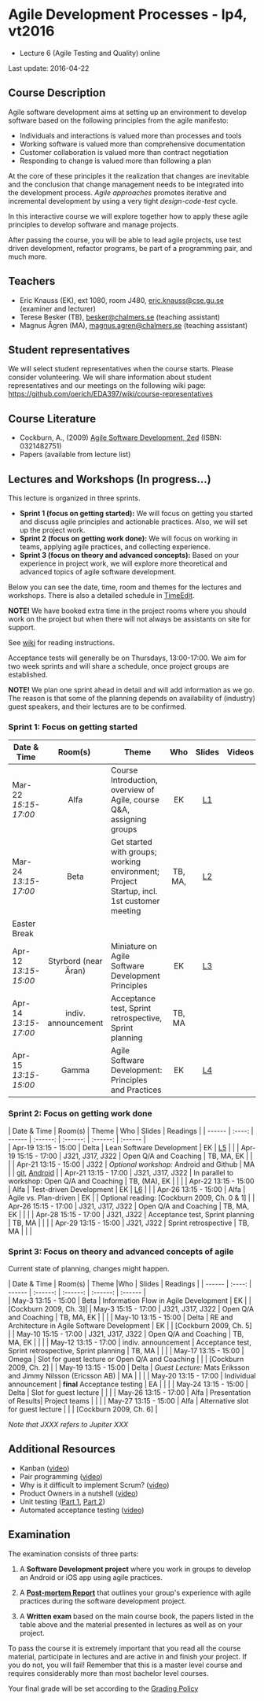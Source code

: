 # Agile Development Processes - lp4, vt2016

- Lecture 6 (Agile Testing and Quality) online

Last update: 2016-04-22

## Course Description
Agile software development aims at setting up an environment to develop software based on the following principles from the agile manifesto:

- Individuals and interactions is valued more than processes and tools
- Working software is valued more than comprehensive documentation
- Customer collaboration is valued more than contract negotiation
- Responding to change is valued more than following a plan

At the core of these principles it the realization that changes are inevitable and the conclusion that change management needs to be integrated into the development process. *Agile approaches* promotes iterative and incremental development by using a very tight *design-code-test* cycle.

In this interactive course we will explore together how to apply these agile principles to develop software and manage projects.

After passing the course, you will be able to lead agile projects, use test driven development, refactor programs, be part of a programming pair, and much more.

## Teachers

- Eric Knauss (EK), ext 1080, room J480, eric.knauss@cse.gu.se (examiner and lecturer)
- Terese Besker (TB), besker@chalmers.se (teaching assistant)
- Magnus Ågren (MA), magnus.agren@chalmers.se (teaching assistant)

## Student representatives

We will select student representatives when the course starts. Please consider volunteering. We will share information about student representatives and our meetings on the following wiki page:
https://github.com/oerich/EDA397/wiki/course-representatives

## Course Literature

- Cockburn, A., (2009) [Agile Software Development, 2ed](http://www.amazon.com/Agile-Software-Development-Cooperative-Game/dp/0321482751/ref=sr_1_3?ie=UTF8&qid=1300358686&sr=8-3) (ISBN: 0321482751)
- Papers (available from lecture list)

## Lectures and Workshops (In progress…)

This lecture is organized in three sprints.

- **Sprint 1 (focus on getting started):** We will focus on getting you started and discuss agile principles and actionable practices. Also, we will set up the project work.
- **Sprint 2 (focus on getting work done):** We will focus on working in teams, applying agile practices, and collecting experience.
- **Sprint 3 (focus on theory and advanced concepts):** Based on your experience in project work, we will explore more theoretical and advanced topics of agile software development.

Below you can see the date, time, room and themes for the lectures and workshops. There is also a detailed schedule in [TimeEdit].

**NOTE!** We have booked extra time in the project rooms where you should work on the project but when there will not always be assistants on site for support.

See [wiki](https://github.com/oerich/EDA397/wiki/Reading-Instructions) for reading instructions.

Acceptance tests will generally be on Thursdays, 13:00-17:00. We aim for two week sprints and will share a schedule, once project groups are established.

**NOTE!** We plan one sprint ahead in detail and will add information as we go. The reason is that some of the planning depends on availability of (industry) guest speakers, and their lectures are to be confirmed.

### Sprint 1: Focus on getting started

| Date & Time | Room(s) | Theme |Who | Slides | Videos | Readings |
|  ------	| :----:	| ------	| :------: | :------: | :------: | :------ |  
| Mar-22 *15:15-17:00* | Alfa | Course Introduction, overview of Agile, course Q&A, assigning groups | EK | [L1] | | [Cockburn2009, Ch. 4], [Cohen04] |  
| Mar-24 *13:15-17:00* | Beta | Get started with groups; working environment; Project Startup, incl. 1st customer meeting | TB, MA, | [L2] | | [Android][get started Android], [AndroidExamples] |
| Easter Break | |  | | | | | |
| Apr-12 *13:15-15:00* | Styrbord (near Äran) | Miniature on Agile Software Development Principles | EK | [L3] | | [Cockburn 2009, Appendix A] |
| Apr-14 *13:15-17:00* | indiv. announcement | Acceptance test, Sprint retrospective, Sprint planning | TB, MA |  | | |
| Apr-15 *13:15-15:00* | Gamma |  Agile Software Development: Principles and Practices | EK | [L4] | | [Schwaber95], [Scrum guide] |


### Sprint 2: Focus on getting work done

| Date & Time | Room(s) | Theme | Who | Slides | Readings |
|  ------	| :----:	| ------	| :------: | :------: | :------: | :------ |  
| Apr-19 13:15 - 15:00 | Delta | Lean Software Development | EK | [L5] | |
| Apr-19 15:15 - 17:00 | J321, J317, J322 | Open Q/A and Coaching | TB, MA, EK | | |
| Apr-21 13:15 - 15:00 | J322 | *Optional workshop:* Android and Github | MA | | [git][get started git], [Android][get started Android] |
| Apr-21 13:15 - 17:00 | J321, J317, J322 | In parallel to workshop: Open Q/A and Coaching | TB, (MA), EK | | |
| Apr-22 13:15 - 15:00 | Alfa | Test-driven Development | EK | [L6] | |
| Apr-26 13:15 - 15:00 | Alfa | Agile vs. Plan-driven | EK | | Optional reading: [Cockburn 2009, Ch. 0 & 1] |
| Apr-26 15:15 - 17:00 | J321, J317, J322 | Open Q/A and Coaching | TB, MA, EK | | |
| Apr-28 15:15 - 17:00 | J321, J322 | Acceptance test, Sprint planning | TB, MA | | |
| Apr-29 13:15 - 15:00 | J321, J322 | Sprint retrospective | TB, MA | | |

### Sprint 3: Focus on theory and advanced concepts of agile

Current state of planning, changes might happen.

| Date & Time | Room(s) | Theme |Who | Slides | Readings |
|  ------	| :----:	| ------	| :------: | :------: | :------: | :------ |  
| May-3 13:15 - 15:00 | Beta | Information Flow in Agile Development | EK | | [Cockburn 2009, Ch. 3]|
| May-3 15:15 - 17:00 | J321, J317, J322 | Open Q/A and Coaching | TB, MA, EK | | |
| May-10 13:15 - 15:00 | Delta | RE and Architecture in Agile Software Development | EK  | | [Cockburn 2009, Ch. 5] |
| May-10 15:15 - 17:00 | J321, J317, J322 | Open Q/A and Coaching | TB, MA, EK | | |
| May-12 13:15 - 17:00 | indiv. announcement | Acceptance test, Sprint retrospective, Sprint planning | TB, MA | |  |
| May-17 13:15 - 15:00 | Omega | Slot for guest lecture or Open Q/A and Coaching |   |  | [Cockburn 2009, Ch. 2] |
| May-19 13:15 - 15:00 | Delta | *Guest Lecture:* Mats Eriksson and Jimmy Nilsson  (Ericsson AB) | MA | | |
| May-20 13:15 - 17:00 | Individual announcement | **final** Acceptance testing | EA | | |
| May-24 13:15 - 15:00 | Delta | Slot for guest lecture | |  |
| May-26 13:15 - 17:00 | Alfa | Presentation of Results| Project teams | | |
| May-27 13:15 - 15:00 | Alfa | Alternative slot for guest lecture |  | | [Cockburn 2009, Ch. 6] |


*Note that JXXX refers to Jupiter XXX*

[TimeEdit]: https://se.timeedit.net/web/chalmers/db1/public/ri15YXQ2708Z59Qv3X0036Q6y6Y000965Y61Y5gQ7075763Z7.html
[AndroidExamples]: https://github.com/oerich/AndroidExamples
[get started Android]: https://github.com/oerich/EDA397/wiki/Getting-Started:-Android
[get started git]: https://github.com/oerich/EDA397/wiki/Getting-Started:-Git
[Cohen04]: https://github.com/oerich/EDA397/blob/master/Papers/cohen_2004_intro_to_agile_methods.pdf?raw=true
[Schwaber95]: https://github.com/oerich/EDA397/blob/master/Papers/schwaber_1995_scrum_dev_process.pdf?raw=true
[Scrum guide]: http://scrumguides.org/scrum-guide.html

[L1]: https://github.com/oerich/EDA397/blob/master/Slides/l1.pdf?raw=true
[L2]: https://github.com/oerich/EDA397/blob/master/Slides/l2.pdf?raw=true
[L3]: https://github.com/oerich/EDA397/blob/master/Slides/l3.pdf?raw=true
[L3t]: https://github.com/oerich/EDA397/blob/master/Slides/l3t.pdf?raw=true
[L4]: https://github.com/oerich/EDA397/blob/master/Slides/l4.pdf?raw=true
[L5]: https://github.com/oerich/EDA397/blob/master/Slides/l5.pdf?raw=true
[L6]: https://github.com/oerich/EDA397/blob/master/Slides/l6.pdf?raw=true
[L7]: https://github.com/oerich/EDA397/blob/master/Slides/l7.pdf?raw=true
[L8]: https://github.com/oerich/EDA397/blob/master/Slides/l8.pdf?raw=true
[L9]: https://github.com/oerich/EDA397/blob/master/Slides/l9.pdf?raw=true
[L10]: https://github.com/oerich/EDA397/blob/master/Slides/l10.pdf?raw=true
[product-vision]: https://github.com/oerich/EDA397/blob/master/Slides/product-vision.pdf?raw=true
[ScalingAgile]: https://github.com/oerich/EDA397/blob/master/Slides/Luvoe-ScalingAgile.pdf
[exam-discussion]: https://github.com/oerich/EDA397/blob/master/Exams/exam-examples-2014.pdf?raw=true

[V11]: https://s3-eu-west-1.amazonaws.com/course-mats/EDA397/eda397_1_1.mp4
[V12]: https://s3-eu-west-1.amazonaws.com/course-mats/EDA397/eda397_1_2.mp4
[V13]: https://s3-eu-west-1.amazonaws.com/course-mats/EDA397/eda397_1_3.mp4
[V21]: https://s3-eu-west-1.amazonaws.com/course-mats/EDA397/eda397_2_1.mp4
[V22]: https://s3-eu-west-1.amazonaws.com/course-mats/EDA397/eda397_2_2.mp4
[V31]: https://s3-eu-west-1.amazonaws.com/course-mats/EDA397/eda397_3_1.mp4
[V32]: https://s3-eu-west-1.amazonaws.com/course-mats/EDA397/eda397_3_2.mp4
[V41]: https://s3-eu-west-1.amazonaws.com/course-mats/EDA397/eda397_4_1.mov

[PV]: https://s3-eu-west-1.amazonaws.com/course-mats/EDA397/Project.mp4
[PD]: https://github.com/morganericsson/EDA397/wiki/Project-Description

[QA1]: https://s3-eu-west-1.amazonaws.com/course-mats/EDA397/QA1.mp3
[QA2]: https://s3-eu-west-1.amazonaws.com/course-mats/EDA397/QA2.mp3
[QA3]: https://s3-eu-west-1.amazonaws.com/course-mats/EDA397/QA3.mp3

[G11]: https://s3-eu-west-1.amazonaws.com/course-mats/EDA397/spotify1.mp4
[G12]: https://s3-eu-west-1.amazonaws.com/course-mats/EDA397/spotify2.mp4
[G21]: https://s3-eu-west-1.amazonaws.com/course-mats/EDA397/op1.mp4
[G22]: https://s3-eu-west-1.amazonaws.com/course-mats/EDA397/op2.mp4

## Additional Resources

- Kanban ([video](http://vimeo.com/16918747))
- Pair programming ([video](http://vimeo.com/7814261))
- Why is it difficult to implement Scrum? ([video](http://vimeo.com/7849448))
- Product Owners in a nutshell ([video](http://www.youtube.com/watch?v=502ILHjX9EE))
- Unit testing ([Part 1](https://s3-eu-west-1.amazonaws.com/course-mats/DAT255/ut1.mp4), [Part 2](https://s3-eu-west-1.amazonaws.com/course-mats/DAT255/ut2.mp4))
- Automated acceptance testing ([video](http://www.youtube.com/watch?v=m-HudsS0c7Q))

## Examination
The examination consists of three parts:

1. A **Software Development project** where you work in groups to develop an Android or iOS app using agile practices.

2. A  **[Post-mortem Report][PMR]** that outlines your group's experience with agile practices during the software development project.

3. A **Written exam**  based on the main course book, the papers listed in the table above and the material presented in lectures as well as on your project.

To pass the course it is extremely important that you read all the course material, participate in lectures and are active in and finish your project. If you do not, you will fail! Remember that this is a master level course and requires considerably more than most bachelor level courses.

Your final grade will be set according to the [Grading Policy][GP]

[GP]: https://github.com/oerich/EDA397/wiki/Grading-Policy
[PMR]: https://github.com/oerich/EDA397/wiki/Post-mortem-Report
[AT]: https://github.com/oerich/EDA397/wiki/Acceptance-Tests
